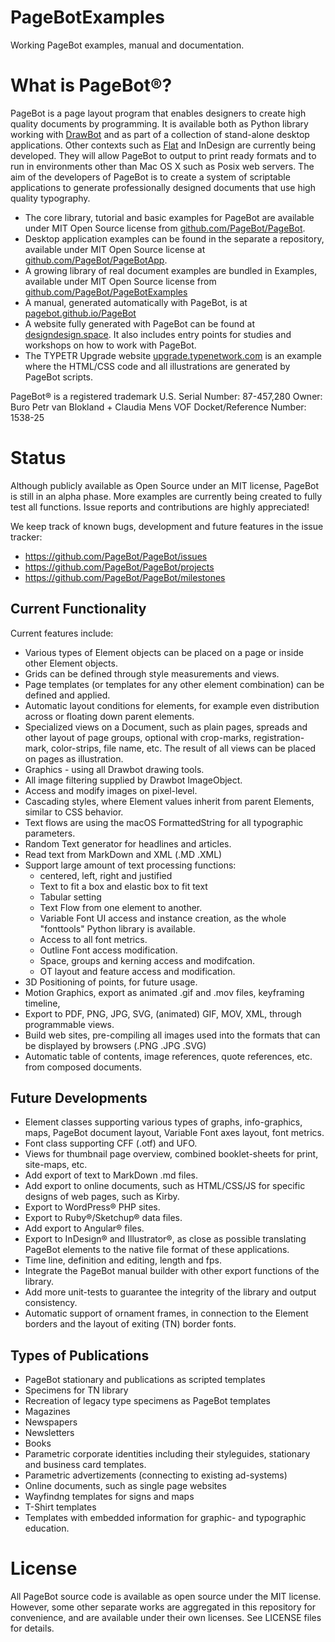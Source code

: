 # PageBotExamples
Working PageBot examples, manual and documentation.

# What is PageBot®?

PageBot is a page layout program that enables designers to create high quality documents by programming. It is available both as Python library working with [DrawBot](http://www.drawbot.com) and as part of a collection of stand-alone desktop applications. Other contexts such as [Flat](http://xxyxyz.org/flat) and InDesign are currently being developed. They will allow PageBot to output to print ready formats and to run in environments other than Mac OS X such as Posix web servers. The aim of the developers of PageBot is to create a system of scriptable applications to generate professionally
designed documents that use high quality typography.

- The core library, tutorial and basic examples for PageBot are available under
MIT Open Source license from
[github.com/PageBot/PageBot](https://github.com/PageBot/PageBot).
- Desktop application examples can be found in the separate a repository,
available under MIT Open Source license at
[github.com/PageBot/PageBotApp](https://github.com/PageBot/PageBotApp).
- A growing library of real document examples are bundled in Examples, available
under MIT Open Source license from
[github.com/PageBot/PageBotExamples](https://github.com/PageBot/PageBotExamples)
- A manual, generated automatically with PageBot, is at
[pagebot.github.io/PageBot](https://pagebot.github.io/PageBot)
- A website fully generated with PageBot can be found at
[designdesign.space](http://designdesign.space). It also includes entry points
for studies and workshops on how to work with PageBot.
- The TYPETR Upgrade website
[upgrade.typenetwork.com](https://upgrade.typenetwork.com) is an example where
the HTML/CSS code and all illustrations are generated by PageBot scripts.

PageBot® is a registered trademark 
U.S. Serial Number: 87-457,280
Owner: Buro Petr van Blokland + Claudia Mens VOF
Docket/Reference Number: 1538-25     

# Status

Although publicly available as Open Source under an MIT license, PageBot is still in an alpha phase. More examples are currently being created to fully test all functions. Issue reports and contributions are highly appreciated!

We keep track of known bugs, development and future features in the issue tracker:

 * https://github.com/PageBot/PageBot/issues
 * https://github.com/PageBot/PageBot/projects
 * https://github.com/PageBot/PageBot/milestones

## Current Functionality

Current features include:

* Various types of Element objects can be placed on a page or inside other
  Element objects.
* Grids can be defined through style measurements and views.
* Page templates (or templates for any other element combination) can be
  defined and applied.
* Automatic layout conditions for elements, for example even distribution
  across or floating down parent elements.
* Specialized views on a Document, such as plain pages, spreads and other
  layout of page groups, optional with crop-marks, registration-mark,
color-strips, file name, etc. The result of all views can be placed on pages as
illustration.
* Graphics - using all Drawbot drawing tools.
* All image filtering supplied by Drawbot ImageObject.
* Access and modify images on pixel-level.
* Cascading styles, where Element values inherit from parent Elements, similar
  to CSS behavior.   
* Text flows are using the macOS FormattedString for all typographic
  parameters.
* Random Text generator for headlines and articles.
* Read text from MarkDown and XML (.MD .XML)
* Support large amount of text processing functions:
   * centered, left, right and justified
   * Text to fit a box and elastic box to fit text
   * Tabular setting
   * Text Flow from one element to another. 
   * Variable Font UI access and instance creation, as the whole "fonttools"
     Python library is available.
   * Access to all font metrics.
   * Outline Font access modification.
   * Space, groups and kerning access and modifcation.
   * OT layout and feature access and modification.
* 3D Positioning of points, for future usage.
* Motion Graphics, export as animated .gif and .mov files, keyframing timeline, 
* Export to PDF, PNG, JPG, SVG, (animated) GIF, MOV, XML, through programmable
  views.
* Build web sites, pre-compiling all images used into the formats that can be
  displayed by browsers (.PNG .JPG .SVG)
* Automatic table of contents, image references, quote references, etc. from
  composed documents.

## Future Developments

* Element classes supporting various types of graphs, info-graphics, maps,
  PageBot document layout, Variable Font axes layout, font metrics.
* Font class supporting CFF (.otf) and UFO.
* Views for thumbnail page overview, combined booklet-sheets for print,
  site-maps, etc.
* Add export of text to MarkDown .md files.
* Add export to online documents, such as HTML/CSS/JS for specific designs of
  web pages, such as Kirby.
* Export to WordPress® PHP sites.
* Export to Ruby®/Sketchup® data files.
* Add export to Angular® files.
* Export to InDesign® and Illustrator®, as close as possible translating
  PageBot elements to the native file format of these applications.
* Time line, definition and editing, length and fps.
* Integrate the PageBot manual builder with other export functions of the library.
* Add more unit-tests to guarantee the integrity of the library and output
  consistency.
* Automatic support of ornament frames, in connection to the Element borders
  and the layout of exiting (TN) border fonts.

## Types of Publications

* PageBot stationary and publications as scripted templates
* Specimens for TN library
* Recreation of legacy type specimens as PageBot templates
* Magazines
* Newspapers
* Newsletters
* Books
* Parametric corporate identities including their styleguides, stationary and
  business card templates.
* Parametric advertizements (connecting to existing ad-systems)
* Online documents, such as single page websites
* Wayfindng templates for signs and maps
* T-Shirt templates
* Templates with embedded information for graphic- and typographic education.

# License

All PageBot source code is available as open source under the MIT license. 
However, some other separate works are aggregated in this repository for
convenience, and are available under their own licenses. See LICENSE files for
details.
